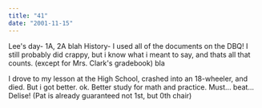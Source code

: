 ```yaml
---
title: "41"
date: "2001-11-15"
---
```


Lee's day- 1A, 2A blah History- I used all of the documents on the DBQ! I still probably did crappy, but i know what i meant to say, and thats all that counts. (except for Mrs. Clark's gradebook) bla

I drove to my lesson at the High School, crashed into an 18-wheeler, and died. But i got better. ok. Better study for math and practice. Must... beat... Delise! (Pat is already guaranteed not 1st, but 0th chair)
